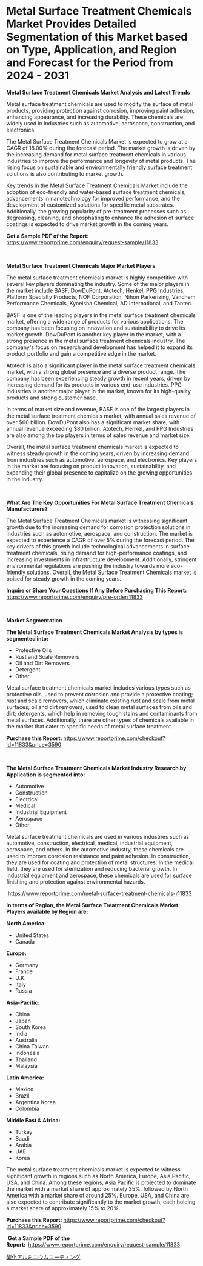 <p><h1>Metal Surface Treatment Chemicals Market Provides Detailed Segmentation of this Market based on Type, Application, and Region and Forecast for the Period from 2024 - 2031</h1></p><p><strong>Metal Surface Treatment Chemicals Market Analysis and Latest Trends</strong></p>
<p><p>Metal surface treatment chemicals are used to modify the surface of metal products, providing protection against corrosion, improving paint adhesion, enhancing appearance, and increasing durability. These chemicals are widely used in industries such as automotive, aerospace, construction, and electronics.</p><p>The Metal Surface Treatment Chemicals Market is expected to grow at a CAGR of 18.00% during the forecast period. The market growth is driven by the increasing demand for metal surface treatment chemicals in various industries to improve the performance and longevity of metal products. The rising focus on sustainable and environmentally friendly surface treatment solutions is also contributing to market growth.</p><p>Key trends in the Metal Surface Treatment Chemicals Market include the adoption of eco-friendly and water-based surface treatment chemicals, advancements in nanotechnology for improved performance, and the development of customized solutions for specific metal substrates. Additionally, the growing popularity of pre-treatment processes such as degreasing, cleaning, and phosphating to enhance the adhesion of surface coatings is expected to drive market growth in the coming years.</p></p>
<p><strong>Get a Sample PDF of the Report:&nbsp;</strong> <a href="https://www.reportprime.com/enquiry/request-sample/11833">https://www.reportprime.com/enquiry/request-sample/11833</a></p>
<p>&nbsp;</p>
<p><strong>Metal Surface Treatment Chemicals Major Market Players</strong></p>
<p><p>The metal surface treatment chemicals market is highly competitive with several key players dominating the industry. Some of the major players in the market include BASF, DowDuPont, Atotech, Henkel, PPG Industries, Platform Specialty Products, NOF Corporation, Nihon Parkerizing, Vanchem Performance Chemicals, Kyoeisha Chemical, AD International, and Tantec.</p><p>BASF is one of the leading players in the metal surface treatment chemicals market, offering a wide range of products for various applications. The company has been focusing on innovation and sustainability to drive its market growth. DowDuPont is another key player in the market, with a strong presence in the metal surface treatment chemicals industry. The company's focus on research and development has helped it to expand its product portfolio and gain a competitive edge in the market.</p><p>Atotech is also a significant player in the metal surface treatment chemicals market, with a strong global presence and a diverse product range. The company has been experiencing steady growth in recent years, driven by increasing demand for its products in various end-use industries. PPG Industries is another major player in the market, known for its high-quality products and strong customer base.</p><p>In terms of market size and revenue, BASF is one of the largest players in the metal surface treatment chemicals market, with annual sales revenue of over $60 billion. DowDuPont also has a significant market share, with annual revenue exceeding $80 billion. Atotech, Henkel, and PPG Industries are also among the top players in terms of sales revenue and market size.</p><p>Overall, the metal surface treatment chemicals market is expected to witness steady growth in the coming years, driven by increasing demand from industries such as automotive, aerospace, and electronics. Key players in the market are focusing on product innovation, sustainability, and expanding their global presence to capitalize on the growing opportunities in the industry.</p></p>
<p>&nbsp;</p>
<p><strong>What Are The Key Opportunities For Metal Surface Treatment Chemicals Manufacturers?</strong></p>
<p><p>The Metal Surface Treatment Chemicals market is witnessing significant growth due to the increasing demand for corrosion protection solutions in industries such as automotive, aerospace, and construction. The market is expected to experience a CAGR of over 5% during the forecast period. The key drivers of this growth include technological advancements in surface treatment chemicals, rising demand for high-performance coatings, and increasing investments in infrastructure development. Additionally, stringent environmental regulations are pushing the industry towards more eco-friendly solutions. Overall, the Metal Surface Treatment Chemicals market is poised for steady growth in the coming years.</p></p>
<p><strong>Inquire or Share Your Questions If Any Before Purchasing This Report:</strong> <a href="https://www.reportprime.com/enquiry/pre-order/11833">https://www.reportprime.com/enquiry/pre-order/11833</a></p>
<p>&nbsp;</p>
<p><strong>Market Segmentation</strong></p>
<p><strong>The Metal Surface Treatment Chemicals Market Analysis by types is segmented into:</strong></p>
<p><ul><li>Protective Oils</li><li>Rust and Scale Removers</li><li>Oil and Dirt Removers</li><li>Detergent</li><li>Other</li></ul></p>
<p><p>Metal surface treatment chemicals market includes various types such as protective oils, used to prevent corrosion and provide a protective coating; rust and scale removers, which eliminate existing rust and scale from metal surfaces; oil and dirt removers, used to clean metal surfaces from oils and dirt; detergents, which help in removing tough stains and contaminants from metal surfaces. Additionally, there are other types of chemicals available in the market that cater to specific needs of metal surface treatment.</p></p>
<p><strong>Purchase this Report:&nbsp;</strong><a href="https://www.reportprime.com/checkout?id=11833&price=3590">https://www.reportprime.com/checkout?id=11833&price=3590</a></p>
<p>&nbsp;</p>
<p><strong>The Metal Surface Treatment Chemicals Market Industry Research by Application is segmented into:</strong></p>
<p><ul><li>Automotive</li><li>Construction</li><li>Electrical</li><li>Medical</li><li>Industrial Equipment</li><li>Aerospace</li><li>Other</li></ul></p>
<p><p>Metal surface treatment chemicals are used in various industries such as automotive, construction, electrical, medical, industrial equipment, aerospace, and others. In the automotive industry, these chemicals are used to improve corrosion resistance and paint adhesion. In construction, they are used for coating and protection of metal structures. In the medical field, they are used for sterilization and reducing bacterial growth. In industrial equipment and aerospace, these chemicals are used for surface finishing and protection against environmental hazards.</p></p>
<p><a href="https://www.reportprime.com/metal-surface-treatment-chemicals-r11833">&nbsp;https://www.reportprime.com/metal-surface-treatment-chemicals-r11833</a></p>
<p><strong>In terms of Region, the Metal Surface Treatment Chemicals Market Players available by Region are:</strong></p>
<p>
    <p> <strong> North America: </strong>
        <ul>
            <li>United States</li>
            <li>Canada</li>
        </ul>
        </p> 
    <p> <strong> Europe: </strong>
        <ul>
            <li>Germany</li>
            <li>France</li>
            <li>U.K.</li>
            <li>Italy</li>
            <li>Russia</li>
        </ul>
        </p> 
    <p> <strong> Asia-Pacific: </strong>
        <ul>
            <li>China</li>
            <li>Japan</li>
            <li>South Korea</li>
            <li>India</li>
            <li>Australia</li>
            <li>China Taiwan</li>
            <li>Indonesia</li>
            <li>Thailand</li>
            <li>Malaysia</li>
        </ul>
        </p> 
    <p> <strong> Latin America: </strong>
        <ul>
            <li>Mexico</li>
            <li>Brazil</li>
            <li>Argentina Korea</li>
            <li>Colombia</li>
        </ul>
        </p> 
    <p> <strong> Middle East & Africa: </strong>
        <ul>
            <li>Turkey</li>
            <li>Saudi</li>
            <li>Arabia</li>
            <li>UAE</li>
            <li>Korea</li>
        </ul>
    </p>
    </p>
<p><p>The metal surface treatment chemicals market is expected to witness significant growth in regions such as North America, Europe, Asia Pacific, USA, and China. Among these regions, Asia Pacific is projected to dominate the market with a market share of approximately 35%, followed by North America with a market share of around 25%. Europe, USA, and China are also expected to contribute significantly to the market growth, each holding a market share of approximately 15% to 20%.</p></p>
<p><strong>Purchase this Report: </strong><a href="https://www.reportprime.com/checkout?id=11833&price=3590">https://www.reportprime.com/checkout?id=11833&price=3590</a></p>
<p>&nbsp;<strong>Get a Sample PDF of the Report:&nbsp;&nbsp;</strong><a href="https://www.reportprime.com/enquiry/request-sample/11833">https://www.reportprime.com/enquiry/request-sample/11833</a></p>
<p><strong></strong></p>
<p><p><a href="https://github.com/oqxogxyvqe90775/Market-Research-Report-List-2/blob/main/266020869605.md">酸化アルミニウムコーティング</a></p></p>